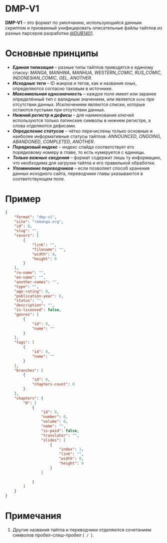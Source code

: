 # DMP-V1
**DMP-V1** – это формат по умолчанию, использующийся данным скриптом и призванный унифицировать описательные файлы тайтлов из разных парсеров разработки [@DUB1401](https://github.com/DUB1401).

# Основные принципы
* _**Единая типизация**_ – разные типы тайтлов приводятся к единому списку: _MANGA_, _MANHWA_, _MANHUA_, _WESTERN_COMIC_, _RUS_COMIC_, _INDONESIAN_COMIC_, _OEL_, _ANOTHER_.
* _**Исходные теги**_ – ID жанров и тегов, как и названия оных, определяются согласно таковым в источнике.
* _**Максимальная однозначность**_ – каждое поле имеет или заранее определённый тип с валидным значением, или является `none` при отсутствии данных. Исключением являются списки, которые остаются пустыми при отсутствии данных.
* _**Нижний регистр и дефисы**_ – для наименования ключей используются только латинские символы в нижнем регистре, а слова отделяются дефисами.
* _**Определение статусов**_ – чётко перечислены только основные и наиболее информативные статусы тайтлов: _ANNOUNCED_, _ONGOING_, _ABANDONED_, _COMPLETED_, _ANOTHER_.
* _**Порядковый индекс**_ – индекс слайда соответствует его порядковому номеру в главе, то есть нумеруется с единицы.
* _**Только важные сведения**_ – формат содержит лишь ту информацию, что необходима для загрузки тайтла и его правильной обработки.
* _**Упоминание переводчиков**_ – если позволяет способ хранения данных исходного сайта, переводчики главы указываются в соответствующем поле.

# Пример

```json
{
	"format": "dmp-v1",
	"site": "remanga.org",
	"id": 0,
	"slug": "",
	"covers": [
		{
			"link": "",
			"filename": "",
			"width": 0,
			"height": 0
		}
	],
	"ru-name": "",
	"en-name": "",
	"another-names": "",
	"type": "",
	"age-rating": 0,
	"publication-year": 0,
	"status": "",
	"description": "",
	"is-licensed": false,
	"genres": [
		{
			"id": 0,
			"name": ""
		}
	],
	"tags": [
		{
			"id": 0,
			"name": ""
		}
	],
	"branches": [
		{
			"id": 0,
			"chapters-count": 0
		}
	],
	"chapters": {
		"0": [
			{
				"id": 0,
				"number": 0,
				"volume": 0,
				"name": "",
				"is-paid": false,
				"translator": "",
				"slides": [
					{
						"index": 1,
						"link": "",
						"width": 0,
						"height": 0
					}
				]
				
			}
		]
	} 
}
```

# Примечания
1. Другие названия тайтла и переводчики отделяются сочетанием символов пробел-слеш-пробел (` / `).
